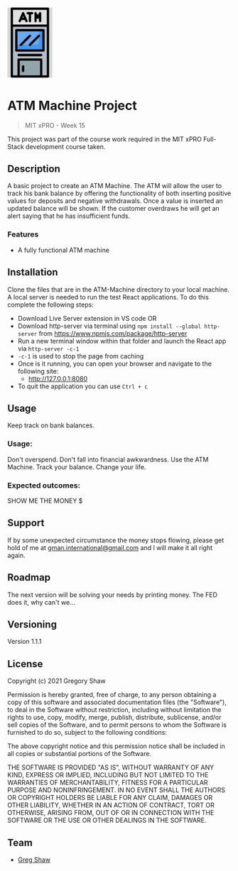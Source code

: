 <h1><img src="ATM.png" alt="Bank ATM Project" width="20%"></h1>


# ATM Machine Project
> MIT xPRO - Week 15

This project was part of the course work required in the MIT xPRO Full-Stack development course taken.

## Description

A basic project to create an ATM Machine. The ATM will allow the user to track his bank balance by offering the functionality of both inserting positive values for deposits and negative withdrawals. Once a value is inserted an updated balance will be shown. If the customer overdraws he will get an alert saying that he has insufficient funds.

### Features

* A fully functional ATM machine

## Installation

Clone the files that are in the ATM-Machine directory to your local machine.
A local server is needed to run the test React applications.
To do this complete the following steps:
- Download Live Server extension in VS code OR
- Download http-server via terminal using `npm install --global http-server` from https://www.npmjs.com/package/http-server
- Run a new terminal window within that folder and launch the React app via `http-server -c-1` 
- `-c-1` is used to stop the page from caching
- Once is it running, you can open your browser and navigate to the following site:
    - http://127.0.0.1:8080     
- To quit the application you can use `Ctrl + c`


## Usage
Keep track on bank balances.

### Usage:
Don't overspend. Don't fall into financial awkwardness. Use the ATM Machine. Track your balance. Change your life.

### Expected outcomes:
SHOW ME THE MONEY $

## Support

If by some unexpected circumstance the money stops flowing, please get hold of me at gman.international@gmail.com and I will make it all right again.

## Roadmap

The next version will be solving your needs by printing money. The FED does it, why can't we...

## Versioning

Version 1.1.1

## License

Copyright (c) 2021 Gregory Shaw

Permission is hereby granted, free of charge, to any person obtaining a copy
of this software and associated documentation files (the "Software"), to deal
in the Software without restriction, including without limitation the rights
to use, copy, modify, merge, publish, distribute, sublicense, and/or sell
copies of the Software, and to permit persons to whom the Software is
furnished to do so, subject to the following conditions:

The above copyright notice and this permission notice shall be included in all
copies or substantial portions of the Software.

THE SOFTWARE IS PROVIDED "AS IS", WITHOUT WARRANTY OF ANY KIND, EXPRESS OR
IMPLIED, INCLUDING BUT NOT LIMITED TO THE WARRANTIES OF MERCHANTABILITY,
FITNESS FOR A PARTICULAR PURPOSE AND NONINFRINGEMENT. IN NO EVENT SHALL THE
AUTHORS OR COPYRIGHT HOLDERS BE LIABLE FOR ANY CLAIM, DAMAGES OR OTHER
LIABILITY, WHETHER IN AN ACTION OF CONTRACT, TORT OR OTHERWISE, ARISING FROM,
OUT OF OR IN CONNECTION WITH THE SOFTWARE OR THE USE OR OTHER DEALINGS IN THE
SOFTWARE.

## Team
* [Greg Shaw](https://github.com/greg4shaw)
